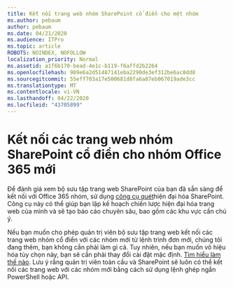 ```yaml
---
title: Kết nối trang web nhóm SharePoint cổ điển cho một nhóm
ms.author: pebaum
author: pebaum
ms.date: 04/21/2020
ms.audience: ITPro
ms.topic: article
ROBOTS: NOINDEX, NOFOLLOW
localization_priority: Normal
ms.assetid: a1f6b170-bead-4e1c-b119-f6affd2b2264
ms.openlocfilehash: 989e6a2d51487141eba2290de3ef312be6ac8dd8
ms.sourcegitcommit: 55eff703a17e500681d8fa6a87eb067019ade3cc
ms.translationtype: MT
ms.contentlocale: vi-VN
ms.lasthandoff: 04/22/2020
ms.locfileid: "43705899"
---
```

# <a name="connect-classic-sharepoint-team-sites-to-new-office-365-groups"></a>Kết nối các trang web nhóm SharePoint cổ điển cho nhóm Office 365 mới

Để đánh giá xem bộ sưu tập trang web SharePoint của bạn đã sẵn sàng để kết nối với Office 365 nhóm, sử dụng [công cụ quét](https://go.microsoft.com/fwlink/?linkid=873066)hiện đại hóa SharePoint. Công cụ này có thể giúp bạn lập kế hoạch chiến lược hiện đại hóa trang web của mình và sẽ tạo báo cáo chuyên sâu, bao gồm các khu vực cần chú ý.
  
Nếu bạn muốn cho phép quản trị viên bộ sưu tập trang web kết nối các trang web nhóm cổ điển với các nhóm mới từ lệnh trình đơn mới, chúng tôi đang thêm, bạn không cần phải làm gì cả. Tuy nhiên, nếu bạn muốn vô hiệu hóa tùy chọn này, bạn sẽ cần phải thay đổi cài đặt mặc định. [Tìm hiểu làm thế nào](https://go.microsoft.com/fwlink/?linkid=2004316). Lưu ý rằng quản trị viên toàn cầu và SharePoint sẽ luôn có thể kết nối các trang web với các nhóm mới bằng cách sử dụng lệnh ghép ngắn PowerShell hoặc API.
  


